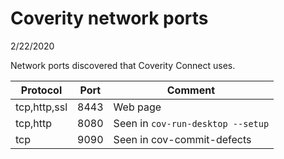 # Coverity network ports

2/22/2020

Network ports discovered that Coverity Connect uses.

|Protocol     |Port |Comment
|---          |---  |---
|tcp,http,ssl |8443 |Web page
|tcp,http     |8080 |Seen in `cov-run-desktop --setup`
|tcp          |9090 |Seen in cov-commit-defects
